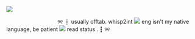 ![](https://media.discordapp.net/attachments/1279335026051256412/1363995222454964244/image.png?ex=68080f0a&is=6806bd8a&hm=b41c3b97f2a3eaa9343dfcd580ecfc1574be6045580bbe72a9d51bec48a37130&=&width=986&height=565)



‎ ‎ ‎‎ ‎ ‎ ‎ ‎ ‎ ‎ ‎ ‎ ‎ ‎ ‎  ‎ ‎ ‎‎ ‎ ‎ ‎ ‎ ‎ ‎ ‎ ‎ ‎ ‎ ‎ ‎ ‎ ‎ ‎ ‎ ‎ ୨୧ ┇ usually offtab. whisp2int ![](https://64.media.tumblr.com/3f3c34dac5d00f1b84267355d0359402/f78da13d0af7a7dc-90/s75x75_c1/c91321da7e7bdddbe507da8ee16329341c4eb39f.gifv) eng isn't my native language, be patient ![](https://64.media.tumblr.com/0c14bc3b0755cdffe200b619cd5db1eb/28e317415f60470e-11/s75x75_c1/a3430dc4261056238e747f04afdec768d8ebd94c.gifv) read status . ┇ ୨୧

